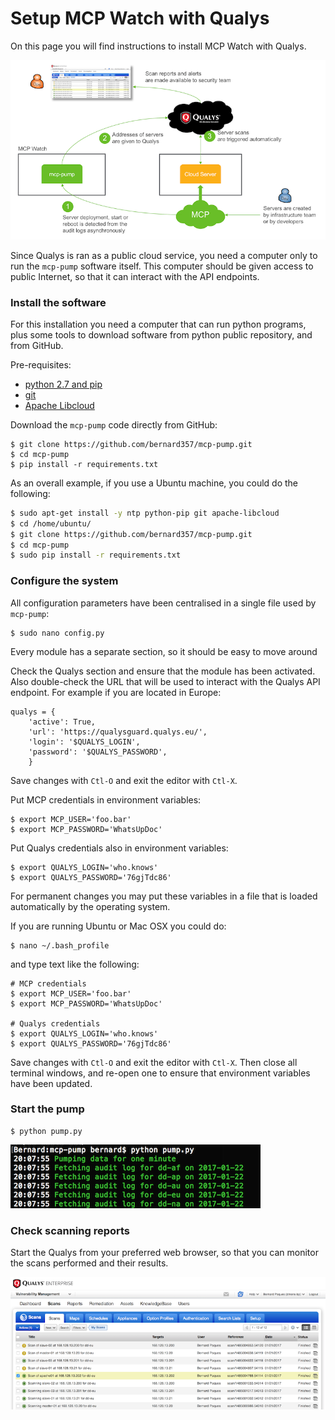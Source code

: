 # Setup MCP Watch with Qualys

On this page you will find instructions to install MCP Watch with Qualys.

![architecture](media/architecture-qualys.png)

Since Qualys is ran as a public cloud service, you need a computer only
to run the `mcp-pump` software itself. This computer should be given access
to public Internet, so that it can interact with the API endpoints.

### Install the software

For this installation you need a computer that can run python programs,
plus some tools to download software from python public repository, and from GitHub.

Pre-requisites:
- [python 2.7 and pip](https://www.python.org/downloads/)
- [git](https://git-scm.com/downloads)
- [Apache Libcloud](https://libcloud.readthedocs.io/en/latest/getting_started.html)

Download the `mcp-pump` code directly from GitHub:

```
$ git clone https://github.com/bernard357/mcp-pump.git
$ cd mcp-pump
$ pip install -r requirements.txt
```

As an overall example, if you use a Ubuntu machine, you could do the following:

```bash
$ sudo apt-get install -y ntp python-pip git apache-libcloud
$ cd /home/ubuntu/
$ git clone https://github.com/bernard357/mcp-pump.git
$ cd mcp-pump
$ sudo pip install -r requirements.txt
```

### Configure the system

All configuration parameters have been centralised in a single file used by `mcp-pump`:

```
$ sudo nano config.py
```

Every module has a separate section, so it should be easy to move around

Check the Qualys section and ensure that the module has been activated.
Also double-check the URL that will be used to interact with the Qualys API endpoint.
For example if you are located in Europe:

```
qualys = {
    'active': True,
    'url': 'https://qualysguard.qualys.eu/',
    'login': '$QUALYS_LOGIN',
    'password': '$QUALYS_PASSWORD',
    }
```

Save changes with `Ctl-O` and exit the editor with `Ctl-X`.

Put MCP credentials in environment variables:

```
$ export MCP_USER='foo.bar'
$ export MCP_PASSWORD='WhatsUpDoc'
```

Put Qualys credentials also in environment variables:

```
$ export QUALYS_LOGIN='who.knows'
$ export QUALYS_PASSWORD='76gjTdc86'
```

For permanent changes you may put these variables in a file
that is loaded automatically by the operating system.

If you are running Ubuntu or Mac OSX you could do:

```
$ nano ~/.bash_profile
```

and type text like the following:

```
# MCP credentials
$ export MCP_USER='foo.bar'
$ export MCP_PASSWORD='WhatsUpDoc'

# Qualys credentials
$ export QUALYS_LOGIN='who.knows'
$ export QUALYS_PASSWORD='76gjTdc86'
```

Save changes with `Ctl-O` and exit the editor with `Ctl-X`.
Then close all terminal windows, and re-open one to ensure that environment variables have been updated.

### Start the pump

```
$ python pump.py
```

![pumping](media/pumping.qualys.png)

### Check scanning reports

Start the Qualys from your preferred web browser, so that you can monitor the scans performed
and their results.

![Qualys dashboard](media/qualys.dashboard.png)
